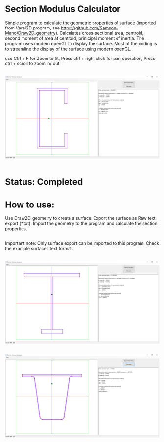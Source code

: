 # Section Modulus Calculator

Simple program to calculate the geometric properties of surface (imported from Varai2D program, see https://github.com/Samson-Mano/Draw2D_geometry). Calculates cross-sectional area, centroid, second moment of area at centroid, prinicipal moment of inertia. The program uses modern openGL to display the surface. Most of the coding is to streamline the display of the surface using modern openGL. 

use Ctrl + F for Zoom to fit, Press ctrl + right click for pan operation, Press ctrl + scroll to zoom in/ out <br /><br />

![](./Images/example_c_section.png)<br /><br />

# Status: Completed

# How to use:
Use Draw2D_geometry to create a surface. Export the surface as Raw text export (*.txt). Import the geometry to the program and calculate the section properties.<br /><br />

Important note: Only surface export can be imported to this program. Check the example surfaces text format.<br /><br />

![](./Images/example_t_section.png)<br /><br />

![](./Images/example_corrbhd.png)<br /><br />
